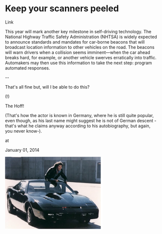 # Keep your scanners peeled

Link 

This year will mark another key milestone in self-driving 
technology. The National Highway Traffic Safety Administration (NHTSA) 
is widely expected to announce standards and mandates for car-borne 
beacons that will broadcast location information to other vehicles on 
the road. The beacons will warn drivers when a collision seems 
imminent—when the car ahead breaks hard, for example, or another vehicle
 swerves erratically into traffic. Automakers may then use this 
information to take the next step: program automated responses.

--

That's all fine but, will I be able to do this?  




(!)

The Hoff!

(That's how the actor is known in Germany, where he is still quite popular, even though, as his last name might suggest he is not of German descent -that's what he claims anyway according to his autobiography, but again, you never know-).








at

January 01, 2014















![](BbX1_W3CUAAFEyF.png)
